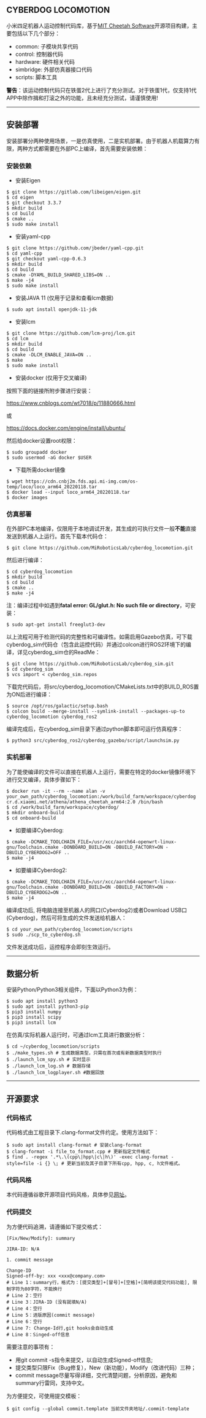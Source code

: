 CYBERDOG LOCOMOTION
---

小米四足机器人运动控制代码库，基于[MIT Cheetah Software](https://github.com/mit-biomimetics/Cheetah-Software)开源项目构建，主要包括以下几个部分：
- common: 子模块共享代码
- control: 控制器代码
- hardware: 硬件相关代码
- simbridge: 外部仿真器接口代码
- scripts: 脚本工具

**警告**：该运动控制代码只在铁蛋2代上进行了充分测试。对于铁蛋1代，仅支持1代APP中除作揖和打滚之外的功能，且未经充分测试，请谨慎使用!

---
## 安装部署
安装部署分两种使用场景，一是仿真使用，二是实机部署。由于机器人机载算力有限，两种方式都需要在外部PC上编译，首先需要安装依赖：

### 安装依赖
- 安装Eigen
```
$ git clone https://gitlab.com/libeigen/eigen.git
$ cd eigen
$ git checkout 3.3.7
$ mkdir build
$ cd build
$ cmake ..
$ sudo make install
```
- 安装yaml-cpp
```
$ git clone https://github.com/jbeder/yaml-cpp.git
$ cd yaml-cpp
$ git checkout yaml-cpp-0.6.3
$ mkdir build
$ cd build
$ cmake -DYAML_BUILD_SHARED_LIBS=ON ..
$ make -j4
$ sudo make install
```
- 安装JAVA 11 (仅用于记录和查看lcm数据)
```
$ sudo apt install openjdk-11-jdk
```
- 安装lcm
```
$ git clone https://github.com/lcm-proj/lcm.git
$ cd lcm
$ mkdir build
$ cd build
$ cmake -DLCM_ENABLE_JAVA=ON ..
$ make
$ sudo make install
```

- 安装docker (仅用于交叉编译)

按照下面的链接所附步骤进行安装：

https://www.cnblogs.com/wt7018/p/11880666.html

或

https://docs.docker.com/engine/install/ubuntu/

然后给docker设置root权限：
```
$ sudo groupadd docker
$ sudo usermod -aG docker $USER
```

- 下载所需docker镜像
```
$ wget https://cdn.cnbj2m.fds.api.mi-img.com/os-temp/loco/loco_arm64_20220118.tar
$ docker load --input loco_arm64_20220118.tar
$ docker images
```

### 仿真部署
在外部PC本地编译，仅限用于本地调试开发，其生成的可执行文件一般**不能**直接发送到机器人上运行。首先下载本代码仓：
```
$ git clone https://github.com/MiRoboticsLab/cyberdog_locomotion.git
```
然后进行编译：
```
$ cd cyberdog_locomotion
$ mkdir build
$ cd build
$ cmake ..
$ make -j4
```
注：编译过程中如遇到**fatal error: GL/glut.h: No such file or directory**，可安装：
```
$ sudo apt-get install freeglut3-dev
```

以上流程可用于检测代码的完整性和可编译性。如需启用Gazebo仿真，可下载cyberdog_sim代码仓（包含此运控代码）并通过colcon进行ROS2环境下的编译，详见cyberdog_sim仓的ReadMe：
```
$ git clone https://github.com/MiRoboticsLab/cyberdog_sim.git
$ cd cyberdog_sim
$ vcs import < cyberdog_sim.repos
```

下载完代码后，将src/cyberdog_locomotion/CMakeLists.txt中的BUILD_ROS置为ON后进行编译：
```
$ source /opt/ros/galactic/setup.bash
$ colcon build --merge-install --symlink-install --packages-up-to cyberdog_locomotion cyberdog_ros2
```

编译完成后，在cyberdog_sim目录下通过python脚本即可运行仿真程序：
```
$ python3 src/cyberdog_ros2/cyberdog_gazebo/script/launchsim.py
```

### 实机部署
为了能使编译的文件可以直接在机器人上运行，需要在特定的docker镜像环境下进行交叉编译，具体步骤如下：
```
$ docker run -it --rm --name alan -v your_own_path/cyberdog_locomotion:/work/build_farm/workspace/cyberdog cr.d.xiaomi.net/athena/athena_cheetah_arm64:2.0 /bin/bash
$ cd /work/build_farm/workspace/cyberdog/
$ mkdir onboard-build
$ cd onboard-build
```
- 如要编译Cyberdog:
```
$ cmake -DCMAKE_TOOLCHAIN_FILE=/usr/xcc/aarch64-openwrt-linux-gnu/Toolchain.cmake -DONBOARD_BUILD=ON -DBUILD_FACTORY=ON -DBUILD_CYBERDOG2=OFF ..
$ make -j4
```
- 如要编译Cyberdog2:
```
$ cmake -DCMAKE_TOOLCHAIN_FILE=/usr/xcc/aarch64-openwrt-linux-gnu/Toolchain.cmake -DONBOARD_BUILD=ON -DBUILD_FACTORY=ON -DBUILD_CYBERDOG2=ON ..
$ make -j4
```
编译成功后, 将电脑连接至机器人的网口(Cyberdog2)或者Download USB口(Cyberdog)，然后可将生成的文件发送给机器人：
```
$ cd your_own_path/cyberdog_locomotion/scripts
$ sudo ./scp_to_cyberdog.sh
```
文件发送成功后，运控程序会即刻生效运行。

---
## 数据分析
安装Python/Python3相关组件，下面以Python3为例：
```
$ sudo apt install python3
$ sudo apt install python3-pip
$ pip3 install numpy
$ pip3 install scipy
$ pip3 install lcm
```

在仿真/实际机器人运行时，可通过lcm工具进行数据分析：
```
$ cd ~/cyberdog_locomotion/scripts
$ ./make_types.sh # 生成数据类型，只需在首次或有新数据类型时执行
$ ./launch_lcm_spy.sh # 实时显示
$ ./launch_lcm_log.sh # 数据存储
$ ./launch_lcm_logplayer.sh #数据回放
```
---
## 开源要求
### 代码格式
代码格式由工程目录下.clang-format文件约定。使用方法如下：
```
$ sudo apt install clang-format # 安装clang-format
$ clang-format -i file_to_format.cpp # 更新指定文件格式
$ find . -regex '.*\.\(cpp\|hpp\|c\|h\)' -exec clang-format -style=file -i {} \; # 更新当前及其子目录下所有cpp, hpp, c, h文件格式。
```

### 代码风格
本代码遵循谷歌开源项目代码风格，具体参见[网址](https://zh-google-styleguide.readthedocs.io/en/latest/contents/)。

### 代码提交
为方便代码追溯，请遵循如下提交格式：
```
[Fix/New/Modify]: summary

JIRA-ID: N/A

1. commit message

Change-ID
Signed-off-by: xxx <xxx@company.com>
# Line 1：summary行，格式为：[提交类型]+[冒号]+[空格]+[简明该提交代码功能], 限制字符为80字符，不能换行
# Line 2：空行
# Line 3：JIRA-ID (没有就填N/A)
# Line 4：空行
# Line 5：进版原因(commit message)
# Line 6：空行
# Line 7: Change-Id行,git hooks会自动生成
# Line 8：Singed-off信息
```
需要注意的事项有：
- 用git commit -s指令来提交，以自动生成Signed-off信息;
- 提交类型只限Fix（Bug修复），New（新功能），Modify（改进代码）三种；
- commit message尽量写得详细，交代清楚问题，分析原因，避免和summary行雷同，支持中文。

为方便提交，可使用提交模板：
```
$ git config --global commit.template 当前文件夹地址/.commit-template
```
